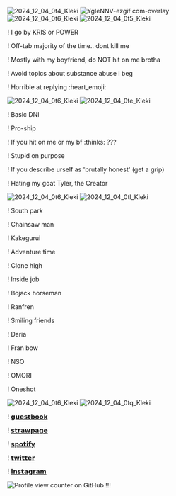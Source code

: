 
![2024_12_04_0t4_Kleki](https://github.com/user-attachments/assets/48fa6f31-c93e-4329-a87a-f6111e60c2ff)
![YgIeNNV-ezgif com-overlay](https://github.com/user-attachments/assets/db6db123-b309-47a4-85e3-a04978fdf0e7)
![2024_12_04_0t6_Kleki](https://github.com/user-attachments/assets/12dddc1b-a77c-49dd-b79e-1a1b2ba83157)
![2024_12_04_0t5_Kleki](https://github.com/user-attachments/assets/404c73a4-facd-4e81-be43-637dc743a021)

! I go by KRIS or POWER 

! Off-tab majority of the time.. dont kill me

! Mostly with my boyfriend, do NOT hit on me brotha

! Avoid topics about substance abuse i beg

! Horrible at replying :heart_emoji: 

![2024_12_04_0t6_Kleki](https://github.com/user-attachments/assets/70e4ca54-0af3-40e7-b41f-2a006fa1a9d6)
![2024_12_04_0te_Kleki](https://github.com/user-attachments/assets/e5abc7b8-0bb9-46a8-82dc-259418e7dcd8)

! Basic DNI

! Pro-ship

! If you hit on me or my bf :thinks: ???

! Stupid on purpose 

! If you describe urself as 'brutally honest' (get a grip)

! Hating my goat Tyler, the Creator

![2024_12_04_0t6_Kleki](https://github.com/user-attachments/assets/12dddc1b-a77c-49dd-b79e-1a1b2ba83157)
![2024_12_04_0tl_Kleki](https://github.com/user-attachments/assets/aadb60ea-69d4-4dbc-95f3-6a275eae1c8c)

! South park

! Chainsaw man

! Kakegurui

! Adventure time

! Clone high

! Inside job

! Bojack horseman

! Ranfren

! Smiling friends

! Daria

! Fran bow

! NSO

! OMORI

! Oneshot

![2024_12_04_0t6_Kleki](https://github.com/user-attachments/assets/12dddc1b-a77c-49dd-b79e-1a1b2ba83157)
![2024_12_04_0tq_Kleki](https://github.com/user-attachments/assets/23eafa9e-bca5-4501-867c-0b067a230db4)

! [𝗴𝘂𝗲𝘀𝘁𝗯𝗼𝗼𝗸](https://kriss0mwahh.atabook.org/)

! [𝘀𝘁𝗿𝗮𝘄𝗽𝗮𝗴𝗲](https://krissypoo.straw.page/)

! [𝘀𝗽𝗼𝘁𝗶𝗳𝘆](https://open.spotify.com/user/unt6s436jwrn1wpacted7x9az)

! [𝘁𝘄𝗶𝘁𝘁𝗲𝗿](https://x.com/Kriss0Mwahh)

! [𝗶𝗻𝘀𝘁𝗮𝗴𝗿𝗮𝗺](https://www.instagram.com/kriss0mwahh/)


![Profile view counter on GitHub](https://komarev.com/ghpvc/?username=kriss0mwahh) !!!
